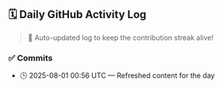 ## 🗓️ Daily GitHub Activity Log

> 🤖 Auto-updated log to keep the contribution streak alive!

### ✅ Commits

- 🕒 2025-08-01 00:56 UTC — Refreshed content for the day

